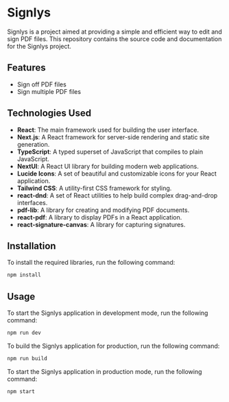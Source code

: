 # Signlys

Signlys is a project aimed at providing a simple and efficient way to edit and sign PDF files. This repository contains the source code and documentation for the Signlys project.

## Features

- Sign off PDF files
- Sign multiple PDF files

## Technologies Used

- **React**: The main framework used for building the user interface.
- **Next.js**: A React framework for server-side rendering and static site generation.
- **TypeScript**: A typed superset of JavaScript that compiles to plain JavaScript.
- **NextUI**: A React UI library for building modern web applications.
- **Lucide Icons**: A set of beautiful and customizable icons for your React application.
- **Tailwind CSS**: A utility-first CSS framework for styling.
- **react-dnd**: A set of React utilities to help build complex drag-and-drop interfaces.
- **pdf-lib**: A library for creating and modifying PDF documents.
- **react-pdf**: A library to display PDFs in a React application.
- **react-signature-canvas**: A library for capturing signatures.

## Installation

To install the required libraries, run the following command:

```bash
npm install
```

## Usage

To start the Signlys application in development mode, run the following command:

```bash
npm run dev
```

To build the Signlys application for production, run the following command:

```bash
npm run build
```

To start the Signlys application in production mode, run the following command:

```bash
npm start
```

